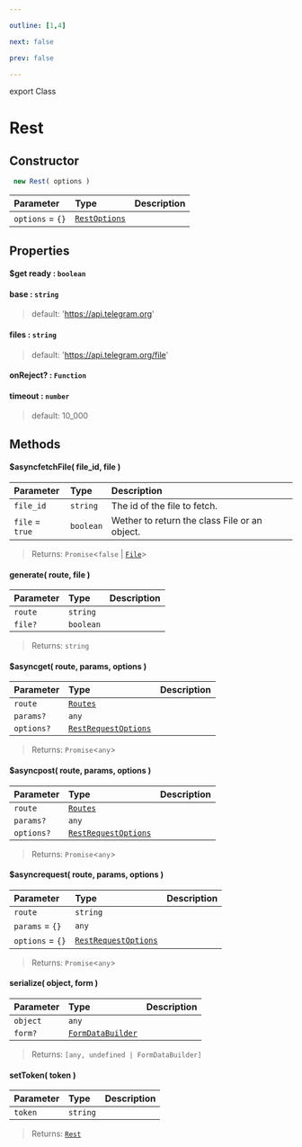 ```yaml
---

outline: [1,4]

next: false

prev: false

---
```


export Class
# Rest

## Constructor
```ts
 new Rest( options )
 ```
| Parameter | Type | Description |
| :--- | :--- | :--- |
| `options` = `{}` | [`RestOptions`](../interfaces/RestOptions.md) | |

## Properties

#### $get ready : `boolean`

#### base : `string`
 
 > default: 'https://api.telegram.org'

#### files : `string`
 
 > default: 'https://api.telegram.org/file'

#### onReject? : `Function`

#### timeout : `number`
 
 > default: 10_000

## Methods

#### $asyncfetchFile( file_id, file )
| Parameter | Type | Description |
| :--- | :--- | :--- |
| `file_id` | `string` | The id of the file to fetch. |
| `file` = `true` | `boolean` | Wether to return the class File or an object. |
> 
> 
> Returns: `Promise`<`false` \| [`File`](./File.md)>

#### generate( route, file )
| Parameter | Type | Description |
| :--- | :--- | :--- |
| `route` | `string` | |
| `file?` | `boolean` | |
> 
> 
> Returns: `string`

#### $asyncget( route, params, options )
| Parameter | Type | Description |
| :--- | :--- | :--- |
| `route` | [`Routes`](../enumerations/Routes.md) | |
| `params?` | `any` | |
| `options?` | [`RestRequestOptions`](../interfaces/RestRequestOptions.md) | |
> 
> 
> Returns: `Promise`<`any`>

#### $asyncpost( route, params, options )
| Parameter | Type | Description |
| :--- | :--- | :--- |
| `route` | [`Routes`](../enumerations/Routes.md) | |
| `params?` | `any` | |
| `options?` | [`RestRequestOptions`](../interfaces/RestRequestOptions.md) | |
> 
> 
> Returns: `Promise`<`any`>

#### $asyncrequest( route, params, options )
| Parameter | Type | Description |
| :--- | :--- | :--- |
| `route` | `string` | |
| `params` = `{}` | `any` | |
| `options` = `{}` | [`RestRequestOptions`](../interfaces/RestRequestOptions.md) | |
> 
> 
> Returns: `Promise`<`any`>

#### serialize( object, form )
| Parameter | Type | Description |
| :--- | :--- | :--- |
| `object` | `any` | |
| `form?` | [`FormDataBuilder`](./FormDataBuilder.md) | |
> 
> 
> Returns: `[any, undefined | FormDataBuilder]`

#### setToken( token )
| Parameter | Type | Description |
| :--- | :--- | :--- |
| `token` | `string` | |
> 
> 
> Returns: [`Rest`](./Rest.md)
